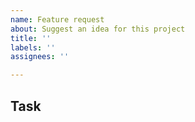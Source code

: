 ```yaml
---
name: Feature request
about: Suggest an idea for this project
title: ''
labels: ''
assignees: ''

---
```


## Task
